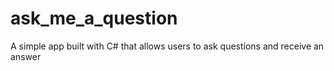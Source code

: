 # ask_me_a_question
A simple app built with C# that allows users to ask questions and receive an answer
